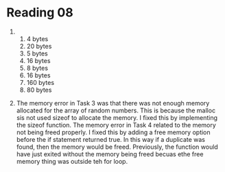 Reading 08
==========

1. 1) 4 bytes
   2) 20 bytes
   3) 5 bytes
   4) 16 bytes
   5) 8 bytes
   6) 16 bytes
   7) 160 bytes
   8) 80 bytes

2. The memory error in Task 3 was that there was not enough memory allocated for the array of random numbers. This is because the malloc sis not used sizeof to allocate the memory. I fixed this by implementing the sizeof function. The memory error in Task 4 related to the memory not being freed properly. I fixed this by adding a free memory option before the if statement returned true. In this way if a duplicate was found, then the memory would be freed. Previously, the function would have just exited without the memory being freed becuas ethe free memory thing was outside teh for loop.
   

